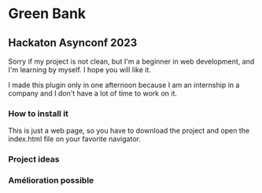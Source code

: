 # Green Bank
## Hackaton Asynconf 2023

Sorry if my project is not clean, but I'm a beginner in web development, and I'm learning by myself.
I hope you will like it.

I made this plugin only in one afternoon because I am an internship in a company
and I don't have a lot of time to work on it.

### How to install it

This is just a web page, so you have to download the project and open the index.html file on your favorite navigator.

### Project ideas



### Amélioration possible
